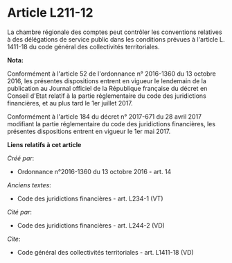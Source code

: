 # Article L211-12

La chambre régionale des comptes peut contrôler les conventions relatives à des délégations de service public dans les
conditions prévues à l'article L. 1411-18 du code général des collectivités territoriales.

**Nota:**

Conformément à l'article 52 de l'ordonnance n° 2016-1360 du 13 octobre 2016, les présentes dispositions entrent en vigueur le
lendemain de la publication au Journal officiel de la République française du décret en Conseil d'Etat relatif à la partie
réglementaire du code des juridictions financières, et au plus tard le 1er juillet 2017.

Conformément à l'article 184 du décret n° 2017-671 du 28 avril 2017 modifiant la partie réglementaire du code des
juridictions financières, les présentes dispositions entrent en vigueur le 1er mai 2017.

**Liens relatifs à cet article**

_Créé par_:

  - Ordonnance n°2016-1360 du 13 octobre 2016 - art. 14

_Anciens textes_:

  - Code des juridictions financières - art. L234-1 (VT)

_Cité par_:

  - Code des juridictions financières - art. L244-2 (VD)

_Cite_:

  - Code général des collectivités territoriales - art. L1411-18 (VD)
